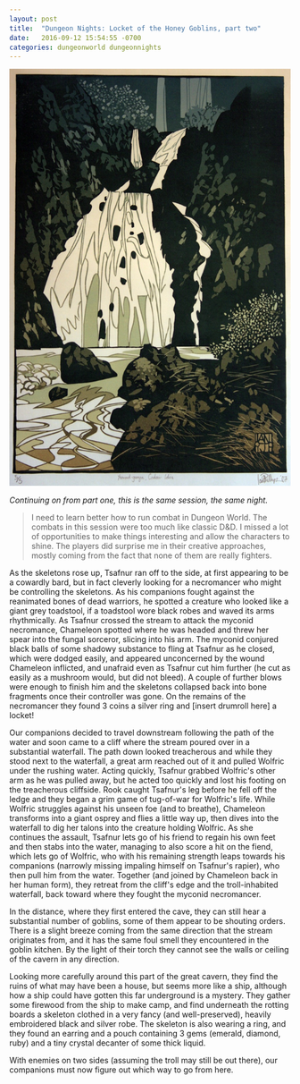 ```yaml
---
layout: post
title:  "Dungeon Nights: Locket of the Honey Goblins, part two"
date:   2016-09-12 15:54:55 -0700
categories: dungeonworld dungeonnights
---
```

![Waterfall](/images/waterfall.jpg)

*Continuing on from part one, this is the same session, the same night.*

> I need to learn better how to run combat in Dungeon World. The combats in
> this session were too much like classic D&D. I missed a lot of opportunities
> to make things interesting and allow the characters to shine. The players did
> surprise me in their creative approaches, mostly coming from the fact that
> none of them are really fighters.

As the skeletons rose up, Tsafnur ran off to the side, at first appearing to be a cowardly bard, but in fact cleverly looking for a necromancer who might be controlling the skeletons. As his companions fought against the reanimated bones of dead warriors, he spotted a creature who looked like a giant grey toadstool, if a toadstool wore black robes and waved its arms rhythmically. As Tsafnur crossed the stream to attack the myconid necromance, Chameleon spotted where he was headed and threw her spear into the fungal sorceror, slicing into his arm. The myconid conjured black balls of some shadowy substance to fling at Tsafnur as he closed, which were dodged easily, and appeared unconcerned by the wound Chameleon inflicted, and unafraid even as Tsafnur cut him further (he cut as easily as a mushroom would, but did not bleed). A couple of further blows were enough to finish him and the skeletons collapsed back into bone fragments once their controller was gone. On the remains of the necromancer they found 3 coins a silver ring and [insert drumroll here] a locket!

Our companions decided to travel downstream following the path of the water and soon came to a cliff where the stream poured over in a substantial waterfall. The path down looked treacherous and while they stood next to the waterfall, a great arm reached out of it and pulled Wolfric under the rushing water. Acting quickly, Tsafnur grabbed Wolfric's other arm as he was pulled away, but he acted too quickly and lost his footing on the treacherous cliffside. Rook caught Tsafnur's leg before he fell off the ledge and they began a grim game of tug-of-war for Wolfric's life. While Wolfric struggles against his unseen foe (and to breathe), Chameleon transforms into a giant osprey and flies a little way up, then dives into the waterfall to dig her talons into the creature holding Wolfric. As she continues the assault, Tsafnur lets go of his friend to regain his own feet and then stabs into the water, managing to also score a hit on the fiend, which lets go of Wolfric, who with his remaining strength leaps towards his companions (narrowly missing impaling himself on Tsafnur's rapier), who then pull him from the water. Together (and joined by Chameleon back in her human form), they retreat from the cliff's edge and the troll-inhabited waterfall, back toward where they fought the myconid necromancer.

In the distance, where they first entered the cave, they can still hear a substantial number of goblins, some of them appear to be shouting orders. There is a slight breeze coming from the same direction that the stream originates from, and it has the same foul smell they encountered in the goblin kitchen. By the light of their torch they cannot see the walls or ceiling of the cavern in any direction.

Looking more carefully around this part of the great cavern, they find the ruins of what may have been a house, but seems more like a ship, although how a ship could have gotten this far underground is a mystery. They gather some firewood from the ship to make camp, and find underneath the rotting boards a skeleton clothed in a very fancy (and well-preserved), heavily embroidered black and silver robe. The skeleton is also wearing a ring, and they found an earring and a pouch containing 3 gems (emerald, diamond, ruby) and a tiny crystal decanter of some thick liquid.

With enemies on two sides (assuming the troll may still be out there), our companions must now figure out which way to go from here.
